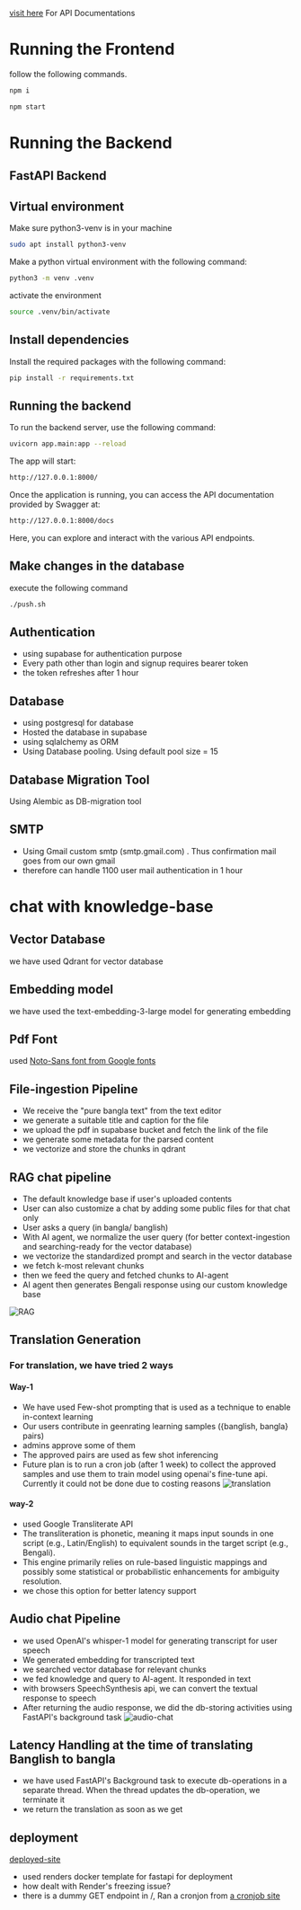 
[visit here](https://buet-genesis-1gg5.onrender.com/docs) For API Documentations

# Running the Frontend

follow the following commands.

```bash
npm i
```

```bash
npm start
```

# Running the Backend

## FastAPI Backend

## Virtual environment

Make sure python3-venv is in your machine

```bash
sudo apt install python3-venv
```

Make a python virtual environment with the following command:

```bash
python3 -m venv .venv
```

activate the environment

```bash
source .venv/bin/activate
```

## Install dependencies

Install the required packages with the following command:

```bash
pip install -r requirements.txt
```

## Running the backend

To run the backend server, use the following command:

```bash
uvicorn app.main:app --reload
```

The app will start:

```bash
http://127.0.0.1:8000/
```

Once the application is running, you can access the API documentation provided by Swagger at:

```bash
http://127.0.0.1:8000/docs
```

Here, you can explore and interact with the various API endpoints.

## Make changes in the database

execute the following command

```bash
./push.sh
```

## Authentication

- using supabase for authentication purpose
- Every path other than login and signup requires bearer token
- the token refreshes after 1 hour

## Database

- using postgresql for database
- Hosted the database in supabase
- using sqlalchemy as ORM
- Using Database pooling. Using default pool size = 15

## Database Migration Tool

Using Alembic as DB-migration tool

## SMTP

- Using Gmail custom smtp (smtp.gmail.com) . Thus confirmation mail goes from our own gmail
- therefore can handle 1100 user mail authentication in 1 hour

# chat with knowledge-base

## Vector Database

we have used Qdrant for vector database

## Embedding model

we have used the text-embedding-3-large model for generating embedding

## Pdf Font

used [Noto-Sans font from Google fonts](https://fonts.google.com/noto/specimen/Noto+Sans+Bengali?query=bangla)

## File-ingestion Pipeline

- We receive the "pure bangla text" from the text editor
- we generate a suitable title and caption for the file
- we upload the pdf in supabase bucket and fetch the link of the file
- we generate some metadata for the parsed content
- we vectorize and store the chunks in qdrant

## RAG chat pipeline

- The default knowledge base if user's uploaded contents
- User can also customize a chat by adding some public files for that chat only
- User asks a query (in bangla/ banglish)
- With AI agent, we normalize the user query (for better context-ingestion and searching-ready for the vector database)
- we vectorize the standardized prompt and search in the vector database
- we fetch k-most relevant chunks
- then we feed the query and fetched chunks to AI-agent
- AI agent then generates Bengali response using our custom knowledge base

![RAG](rag_1.png)

## Translation Generation

### For translation, we have tried 2 ways

#### Way-1

- We have used Few-shot prompting that is used as a technique to enable in-context learning
- Our users contribute in geenrating learning samples ({banglish, bangla} pairs)
- admins approve some of them
- The approved pairs are used as few shot inferencing
- Future plan is to run a cron job (after 1 week) to collect the approved samples and use them to train model using openai's fine-tune api. Currently it could not be done due to costing reasons
![translation](translation_1.png)

#### way-2

- used Google Transliterate API
- The transliteration is phonetic, meaning it maps input sounds in one script (e.g., Latin/English) to equivalent sounds in the target script (e.g., Bengali).
- This engine primarily relies on rule-based linguistic mappings and possibly some statistical or probabilistic enhancements for ambiguity resolution.
- we chose this option for better latency support

## Audio chat Pipeline

- we used OpenAI's whisper-1 model for generating transcript for user speech
- We generated embedding for transcripted text
- we searched vector database for relevant chunks
- we fed knowledge and query to AI-agent. It responded in text
- with browsers SpeechSynthesis api, we can convert the textual response to speech
- After returning the audio response, we did the db-storing activities using FastAPI's background task
![audio-chat](audio.png)

## Latency Handling at the time of translating Banglish to bangla

- we have used FastAPI's Background task to execute db-operations in a separate thread. When the thread updates the db-operation, we terminate it
- we return the translation as soon as we get
  
## deployment

[deployed-site](https://buet-genesis.onrender.com)

- used renders docker template for fastapi for deployment
- how dealt with Render's freezing issue?
- there is a dummy GET endpoint in /, Ran a cronjon from [a cronjob site](https://cron-job.org/en/)
